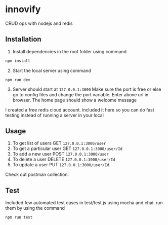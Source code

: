 # innovify
CRUD ops with nodejs and redis

## Installation
1. Install dependencies in the root folder using command 
```sh
npm install
```
2. Start the local server using command 
```
npm run dev
```

3. Server should start at 
``` 127.0.0.1:3000 ```
Make sure the port is free or else go to config files and change the port variable. Enter above url in browser. The home page should show a welcome message

I created a free redis cloud account. included it here so you can do fast testing instead of running a server in your local

## Usage
1. To get list of users GET ```127.0.0.1:3000/user```
2. To get a particular user GET ```127.0.0.1:3000/user/Id```
3. To add a new user POST ```127.0.0.1:3000/user```
4. To delete a user DELETE ```127.0.0.1:3000/user/Id```
5. To update a user PUT ```127.0.0.1:3000/user/Id```

Check out postman collection.

## Test 
Included few automated test cases in test/test.js using mocha and chai. run them by using the command 
```
npm run test
```

